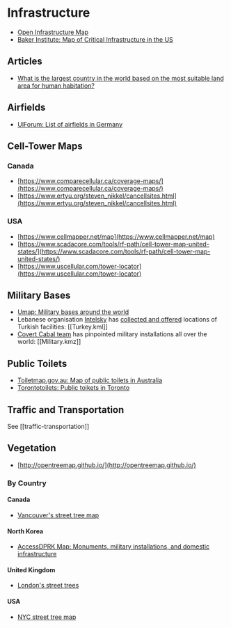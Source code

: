 # Infrastructure
* [Open Infrastructure Map](https://openinframap.org/)
* [Baker Institute: Map of Critical Infrastructure in the US](https://www.bakerinstitute.org/energy-environment-and-policy-in-the-us/)

## Articles
* [What is the largest country in the world based on the most suitable land area for human habitation?](https://vividmaps.com/largest-country-world/)

## Airfields
* [UlForum: List of airfields in Germany](https://www.ulforum.de/flugplatzliste)

## Cell-Tower Maps
### Canada
* [https://www.comparecellular.ca/coverage-maps/](https://www.comparecellular.ca/coverage-maps/)
* [https://www.ertyu.org/steven_nikkel/cancellsites.html](https://www.ertyu.org/steven_nikkel/cancellsites.html)

### USA
* [https://www.cellmapper.net/map](https://www.cellmapper.net/map)
* [https://www.scadacore.com/tools/rf-path/cell-tower-map-united-states/](https://www.scadacore.com/tools/rf-path/cell-tower-map-united-states/)
* [https://www.uscellular.com/tower-locator](https://www.uscellular.com/tower-locator)

## Military Bases
* [Umap: Military bases around the world](https://umap.openstreetmap.fr/en/map/military-bases-around-the-world_510207#3/27.84/59.41)
* Lebanese organisation [Intelsky](https://twitter.com/Intel_sky) has [collected and offered](https://twitter.com/Intel_sky/status/1475548598968401925) locations of Turkish facilities: [[Turkey.kml]]
* [Covert Cabal team](https://twitter.com/CovertCabal) has pinpointed military installations all over the world: [[Military.kmz]]

## Public Toilets
* [Toiletmap.gov.au: Map of public toilets in Australia](https://toiletmap.gov.au/)
* [Torontotoilets: Public toikets in Toronto](https://torontotoilets.org/)

## Traffic and Transportation
See [[traffic-transportation]]

## Vegetation
* [http://opentreemap.github.io/](http://opentreemap.github.io/)

### By Country
#### Canada
* [Vancouver's street tree map](https://opendata.vancouver.ca/explore/dataset/street-trees/)

#### North Korea
* [AccessDPRK Map: Monuments, military installations, and domestic infrastructure](https://mynorthkorea.blogspot.com/2021/01/accessdprk-2021-map-free-version.html)

#### United Kingdom
* [London's street trees](https://apps.london.gov.uk/street-trees/)

#### USA
* [NYC street tree map](https://tree-map.nycgovparks.org/)